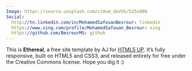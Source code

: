 ```yaml
---
Image: https://source.unsplash.com/ctAsm_deVVk/525x900
Social:
  http://tn.linkedin.com/in/MohamedSafouanBesrour: linkedin
  https://www.xing.com/profile/MohamedSafouan_Besrour: xing
  https://github.com/BesrourMS: github
---
```

This is <strong>Ethereal</strong>, a free site template by AJ for <a href="https://html5up.net">HTML5 UP</a>. It’s fully responsive, built on HTML5 and CSS3, and released entirely for free under the Creative Commons license. Hope you dig it :)
